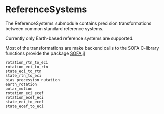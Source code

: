 # ReferenceSystems

The ReferenceSystems submodule contains precision transformations between common standard reference systems.

Currently only Earth-based reference systems are supported.

Most of the transformations are make backend calls to the SOFA C-library functions provide the package [SOFA.jl](https://github.com/sisl/SOFA.jl "SOFA.jl")

```@docs
rotation_rtn_to_eci
rotation_eci_to_rtn
state_eci_to_rtn
state_rtn_to_eci
bias_precession_nutation
earth_rotation
polar_motion
rotation_eci_ecef
rotation_ecef_eci
state_eci_to_ecef
state_ecef_to_eci
```